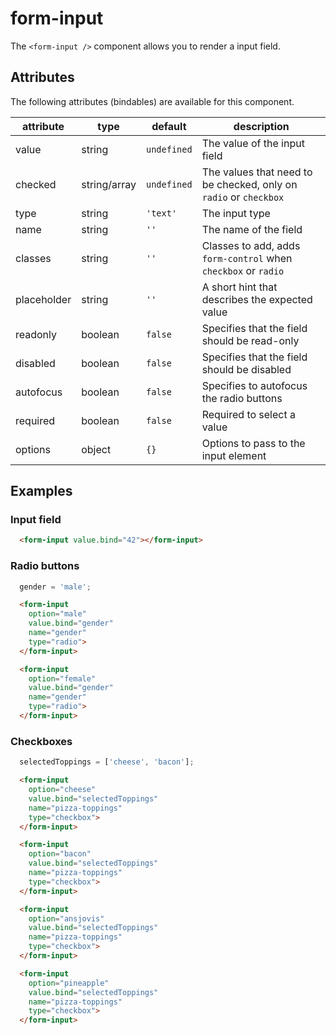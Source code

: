# form-input
The `<form-input />` component allows you to render a input field.

## Attributes

The following attributes (bindables) are available for this component.

| attribute | type | default | description |
|---|---|---|---|
| value | string | `undefined` | The value of the input field |
| checked | string/array | `undefined` | The values that need to be checked, only on `radio` or `checkbox` |
| type | string | `'text'` | The input type |
| name | string | `''` | The name of the field |
| classes | string | `''` | Classes to add, adds `form-control` when `checkbox` or `radio` |
| placeholder | string | `''` | A short hint that describes the expected value |
| readonly | boolean | `false` | Specifies that the field should be read-only |
| disabled | boolean | `false` | Specifies that the field should be disabled |
| autofocus | boolean | `false` | Specifies to autofocus the radio buttons |
| required | boolean | `false` | Required to select a value |
| options | object | `{}` | Options to pass to the input element |

## Examples

### Input field
```html
  <form-input value.bind="42"></form-input>
```

### Radio buttons

```js
  gender = 'male';
```

```html
  <form-input 
    option="male" 
    value.bind="gender" 
    name="gender" 
    type="radio">
  </form-input>

  <form-input 
    option="female" 
    value.bind="gender" 
    name="gender" 
    type="radio">
  </form-input>
```

### Checkboxes
```js
  selectedToppings = ['cheese', 'bacon'];
```

```html
  <form-input 
    option="cheese" 
    value.bind="selectedToppings" 
    name="pizza-toppings" 
    type="checkbox">
  </form-input>

  <form-input 
    option="bacon" 
    value.bind="selectedToppings" 
    name="pizza-toppings" 
    type="checkbox">
  </form-input>

  <form-input 
    option="ansjovis" 
    value.bind="selectedToppings" 
    name="pizza-toppings" 
    type="checkbox">
  </form-input>

  <form-input 
    option="pineapple" 
    value.bind="selectedToppings" 
    name="pizza-toppings" 
    type="checkbox">
  </form-input>
```
